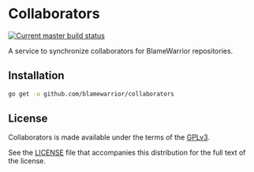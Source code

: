 Collaborators
============

[![Current master build status](https://travis-ci.org/blamewarrior/collaborators.svg?branch=master)](https://travis-ci.org/blamewarrior/collaborators)

A service to synchronize collaborators for BlameWarrior repositories.

Installation
------------

```bash
go get -u github.com/blamewarrior/collaborators
```

License
-------

Collaborators is made available under the terms of the [GPLv3](http://www.gnu.org/licenses/gpl.html).

See the [LICENSE](https://github.com/blamewarrior/collaborators/tree/master/LICENSE) file that accompanies this distribution for the full text of the license.
